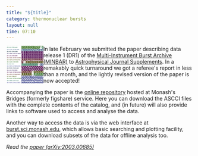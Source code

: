 ```yaml
---
title: "${title}"
category: thermonuclear bursts
layout: null
time: 07:10
---
```

<!-- converted from blosxom format post by dkg 22.1.2022 -->
<img src="images/minbar.png" width="100" align="left">
In late February we submitted the paper describing data release 1 (DR1) of the 
<a href="http://burst.sci.monash.edu/minbar">Multi-Instrument Burst Archive 
(MINBAR)</a> to 
<a href="https://iopscience.iop.org/journal/0067-0049">Astrophysical Journal Supplements</a>. In a remakably quick turnaround we got a referee's report in less than a month, and the lightly revised version of the paper is now accepted!</p>
<p>Accompanying the paper is the 
<a href="https://doi.org/10.26180/5e4a697d9b8b6">online repository</a> hosted
at Monash's Bridges (formerly figshare) service. Here you can download the 
ASCCI files with the complete contents of the catalog, and (in future) will
also provide links to software used to access and analyse the data.</p>
<p>Another way to access the data is via the web interface at 
<a href="http://burst.sci.monash.edu">burst.sci.monash.edu</a>, which allows
basic searching and plotting facility, and you can download subsets of the data for offline analysis too.<p>
<p><em>Read the 
<a href="https://arxiv.org/abs/2003.00685">paper (arXiv:2003.00685)</a></em></p>
